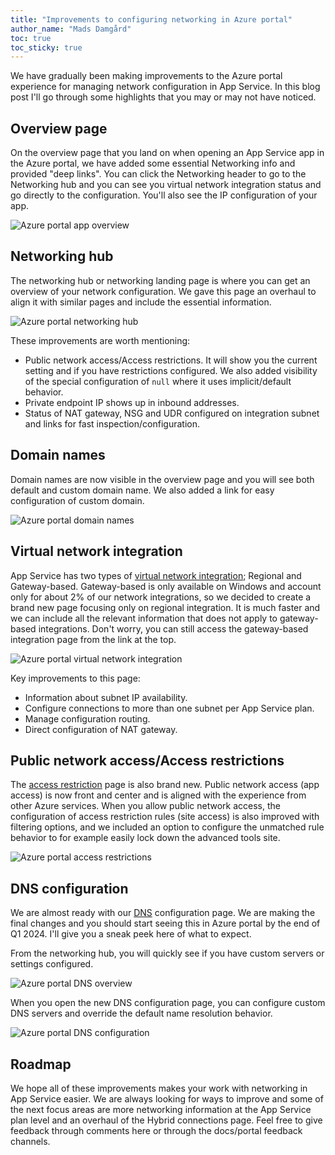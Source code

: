 ```yaml
---
title: "Improvements to configuring networking in Azure portal"
author_name: "Mads Damgård"
toc: true
toc_sticky: true
---
```


We have gradually been making improvements to the Azure portal experience for managing network configuration in App Service. In this blog post I'll go through some highlights that you may or may not have noticed.

## Overview page

On the overview page that you land on when opening an App Service app in the Azure portal, we have added some essential Networking info and provided "deep links". You can click the Networking header to go to the Networking hub and you can see you virtual network integration status and go directly to the configuration. You'll also see the IP configuration of your app.

![Azure portal app overview]({{site.baseurl}}/media/2024/02/app-overview.png)

## Networking hub

The networking hub or networking landing page is where you can get an overview of your network configuration. We gave this page an overhaul to align it with similar pages and include the essential information.

![Azure portal networking hub]({{site.baseurl}}/media/2024/02/networking-hub.png)

These improvements are worth mentioning:

* Public network access/Access restrictions. It will show you the current setting and if you have restrictions configured. We also added visibility of the special configuration of `null` where it uses implicit/default behavior.
* Private endpoint IP shows up in inbound addresses.
* Status of NAT gateway, NSG and UDR configured on integration subnet and links for fast inspection/configuration.

## Domain names

Domain names are now visible in the overview page and you will see both default and custom domain name. We also added a link for easy configuration of custom domain.

![Azure portal domain names]({{site.baseurl}}/media/2024/02/domains.png)

## Virtual network integration

App Service has two types of [virtual network integration](https://learn.microsoft.com/azure/app-service/overview-vnet-integration); Regional and Gateway-based. Gateway-based is only available on Windows and account only for about 2% of our network integrations, so we decided to create a brand new page focusing only on regional integration. It is much faster and we can include all the relevant information that does not apply to gateway-based integrations. Don't worry, you can still access the gateway-based integration page from the link at the top.

![Azure portal virtual network integration]({{site.baseurl}}/media/2024/02/virtual-network-integration.png)

Key improvements to this page:

* Information about subnet IP availability.
* Configure connections to more than one subnet per App Service plan.
* Manage configuration routing.
* Direct configuration of NAT gateway.

## Public network access/Access restrictions

The [access restriction](https://learn.microsoft.com/azure/app-service/overview-access-restrictions) page is also brand new. Public network access (app access) is now front and center and is aligned with the experience from other Azure services. When you allow public network access, the configuration of access restriction rules (site access) is also improved with filtering options, and we included an option to configure the unmatched rule behavior to for example easily lock down the advanced tools site.

![Azure portal access restrictions]({{site.baseurl}}/media/2024/02/access-restrictions.png)

## DNS configuration

We are almost ready with our [DNS](https://learn.microsoft.com/azure/app-service/overview-name-resolution) configuration page. We are making the final changes and you should start seeing this in Azure portal by the end of Q1 2024. I'll give you a sneak peek here of what to expect.

From the networking hub, you will quickly see if you have custom servers or settings configured.

![Azure portal DNS overview]({{site.baseurl}}/media/2024/02/dns-overview.png)

When you open the new DNS configuration page, you can configure custom DNS servers and override the default name resolution behavior.

![Azure portal DNS configuration]({{site.baseurl}}/media/2024/02/dns-configuration.png)

## Roadmap

We hope all of these improvements makes your work with networking in App Service easier. We are always looking for ways to improve and some of the next focus areas are more networking information at the App Service plan level and an overhaul of the Hybrid connections page. Feel free to give feedback through comments here or through the docs/portal feedback channels.
